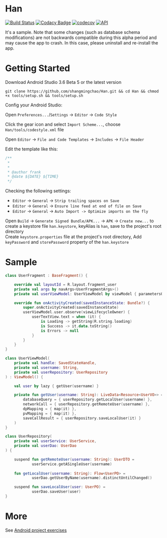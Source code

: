 Han
==========================
[![Build Status](https://travis-ci.org/shangmingchao/Han.svg?branch=master)](https://travis-ci.org/shangmingchao/Han)
[![Codacy Badge](https://api.codacy.com/project/badge/Grade/4400af8f75f3446eb4fa9191134988a5)](https://www.codacy.com/manual/shangmingchao/Han?utm_source=github.com&amp;utm_medium=referral&amp;utm_content=shangmingchao/Han&amp;utm_campaign=Badge_Grade)
[![codecov](https://codecov.io/gh/shangmingchao/Han/branch/master/graph/badge.svg)](https://codecov.io/gh/shangmingchao/Han)
[![API](https://img.shields.io/badge/API-21%2B-brightgreen.svg?style=flat)](https://android-arsenal.com/api?level=21)

It's a sample. Note that some changes (such as database schema modifications) are not backwards compatible during this alpha period and may cause the app to crash. In this case, please uninstall and re-install the app.

Getting Started
===============
Download Android Studio 3.6 Beta 5 or the latest version

```shell
git clone https://github.com/shangmingchao/Han.git && cd Han && chmod +x tools/setup.sh && tools/setup.sh
```

Config your Android Studio:

Open `Preferences...`/`Settings` -> `Editor` -> `Code Style`

Click the gear icon and select `Import Scheme...`, choose `Han/tools/codestyle.xml` file

Open `Editor` -> `File and Code Templates` -> `Includes` -> `File Header`

Edit the template like this:

```kotlin
/**
 *
 *
 * @author frank
 * @date ${DATE} ${TIME}
 */
```

Checking the following settings:

- `Editor` -> `General` -> `Strip trailing spaces on Save`
- `Editor` -> `General` -> `Ensure line feed at end of file on Save`
- `Editor` -> `General` -> `Auto Import -> Optimize imports on the fly`

Open `Build` -> `Generate Signed Bundle/APK...` -> `APK` -> `Create new...` to create a keystore file `han.keystore`, keyAlias is `han`, save to the project's root directory  
Create `keystore.properties` file at the project's root directory, Add `keyPassword` and `storePassword` property of the `han.keystore`  

Sample
======

```kotlin
class UserFragment : BaseFragment() {

    override val layoutId = R.layout.fragment_user
    private val args by navArgs<UserFragmentArgs>()
    private val userViewModel: UserViewModel by viewModel { parametersOf(args.username) }

    override fun onActivityCreated(savedInstanceState: Bundle?) {
        super.onActivityCreated(savedInstanceState)
        userViewModel.user.observe(viewLifecycleOwner) {
            userTextView.text = when (it) {
                is Loading -> getString(R.string.loading)
                is Success -> it.data.toString()
                is Errors -> null
            }
        }
    }
}
```

```kotlin
class UserViewModel(
    private val handle: SavedStateHandle,
    private val username: String,
    private val userRepository: UserRepository
) : ViewModel() {

    val user by lazy { getUser(username) }

    private fun getUser(username: String): LiveData<Resource<UserVO>> = getResource(
        databaseQuery = { userRepository.getLocalUser(username) },
        networkCall = { userRepository.getRemoteUser(username) },
        dpMapping = { map(it) },
        pvMapping = { map(it) },
        saveCallResult = { userRepository.saveLocalUser(it) }
    )
}
```

```kotlin
class UserRepository(
    private val userService: UserService,
    private val userDao: UserDao
) {

    suspend fun getRemoteUser(username: String): UserDTO =
            userService.getASingleUser(username)
    
    fun getLocalUser(username: String): Flow<UserPO> =
            userDao.getUserByName(username).distinctUntilChanged()

    suspend fun saveLocalUser(user: UserPO) =
            userDao.saveUser(user)
}
```

More
====

See [Android project exercises](https://github.com/shangmingchao/shangmingchao.github.io/blob/master/blog/android_project_exercises.md)
